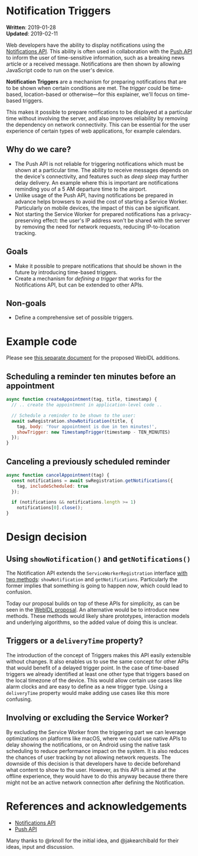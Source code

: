 # Notification Triggers

**Written**: 2019-01-28<br/>
**Updated**: 2019-02-11

Web developers have the ability to display notifications using the [Notifications API](https://notifications.spec.whatwg.org/). This ability is often used in collaboration with the [Push API](https://w3c.github.io/push-api/) to inform the user of time-sensitive information, such as a breaking news article or a received message. Notifications are then shown by allowing JavaScript code to run on the user's device.

**Notification Triggers** are a mechanism for preparing notifications that are to be shown when certain conditions are met. The _trigger_ could be time-based, location-based or otherwise—for this explainer, we'll focus on time-based triggers.

This makes it possible to prepare notifications to be displayed at a particular time without involving the server, and also improves reliability by removing the dependency on network connectivity. This can be essential for the user experience of certain types of web applications, for example calendars.

## Why do we care?
* The Push API is not reliable for triggering notifications which must be shown at a particular time. The ability to receive messages depends on the device's connectivity, and features such as _deep sleep_ may further delay delivery. An example where this is important are notifications reminding you of a 5 AM departure time to the airport.
* Unlike usage of the Push API, having notifications be prepared in advance helps browsers to avoid the cost of starting a Service Worker. Particularly on mobile devices, the impact of this can be significant.
* Not starting the Service Worker for prepared notifications has a privacy-preserving effect: the user's IP address won't be shared with the server by removing the need for network requests, reducing IP-to-location tracking.

## Goals
* Make it possible to prepare notifications that should be shown in the future by introducing time-based triggers.
* Create a mechanism for _defining a trigger_ that works for the Notifications API, but can be extended to other APIs.

## Non-goals
* Define a comprehensive set of possible triggers.

# Example code
Please see [this separate document](IDL.md) for the proposed WebIDL additions.

## Scheduling a reminder ten minutes before an appointment
```javascript
async function createAppointment(tag, title, timestamp) {
  // .. create the appointment in application-level code ..

  // Schedule a reminder to be shown to the user:
  await swRegistration.showNotification(title, {
    tag, body: 'Your appointment is due in ten minutes!',
    showTrigger: new TimestampTrigger(timestamp - TEN_MINUTES)
  });
}
```

## Canceling a previously scheduled reminder
```javascript
async function cancelAppointment(tag) {
  const notifications = await swRegistration.getNotifications({
    tag, includeScheduled: true
  });

  if (notifications && notifications.length >= 1)
    notifications[0].close();
}
```

# Design decision

## Using `showNotification()` and `getNotifications()`
The Notification API extends the `ServiceWorkerRegistration` interface [with two methods](https://notifications.spec.whatwg.org/#service-worker-api): `showNotification` and `getNotifications`. Particularly the former implies that something is going to happen _now_, which could lead to confusion.

Today our proposal builds on top of these APIs for simplicity, as can be seen in the [WebIDL proposal](IDL.md). An alternative would be to introduce new methods. These methods would likely share prototypes, interaction models and underlying algorithms, so the added value of doing this is unclear.

## Triggers or a `deliveryTime` property?
The introduction of the concept of Triggers makes this API easily extensible without changes. It also enables us to use the same concept for other APIs that would benefit of a delayed trigger point. In the case of time-based triggers we already identified at least one other type that triggers based on the local timezone of the device. This would allow certain use cases like alarm clocks and are easy to define as a new trigger type. Using a `deliveryTime` property would make adding use cases like this more confusing.

## Involving or excluding the Service Worker?
By excluding the Service Worker from the triggering part we can leverage optimizations on platforms like macOS, where we could use native APIs to delay showing the notifications, or on Android using the native task scheduling to reduce performance impact on the system. It is also reduces the chances of user tracking by not allowing network requests. The downside of this decision is that developers have to decide beforehand what content to show to the user. However, as this API is aimed at the offline experience, they would have to do this anyway because there there might not be an active network connection after defining the Notification.

# References and acknowledgements
* [Notifications API](https://notifications.spec.whatwg.org/)
* [Push API](https://w3c.github.io/push-api/)

Many thanks to @rknoll for the initial idea, and @jakearchibald for their ideas, input and discussion.
